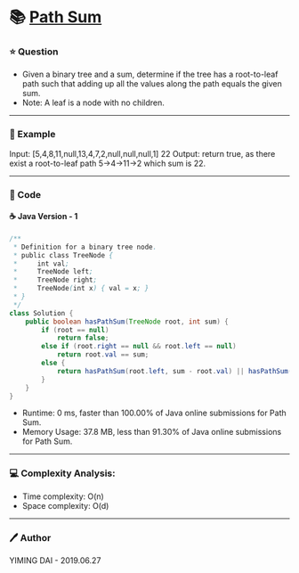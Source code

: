 # :books: [Path Sum](https://leetcode.com/problems/path-sum/)

### :star: Question
- Given a binary tree and a sum, determine if the tree has a root-to-leaf path such that adding up all the values along the path equals the given sum.
- Note: A leaf is a node with no children.

---

### :car: Example
Input: [5,4,8,11,null,13,4,7,2,null,null,null,1] 22 
Output: return true, as there exist a root-to-leaf path 5->4->11->2 which sum is 22.

---

### :hammer: Code

#### :coffee: Java Version - 1

```java
/**
 * Definition for a binary tree node.
 * public class TreeNode {
 *     int val;
 *     TreeNode left;
 *     TreeNode right;
 *     TreeNode(int x) { val = x; }
 * }
 */
class Solution {
    public boolean hasPathSum(TreeNode root, int sum) {
        if (root == null)
            return false;
        else if (root.right == null && root.left == null)
            return root.val == sum;
        else {
            return hasPathSum(root.left, sum - root.val) || hasPathSum(root.right, sum - root.val);
        }
    }
}
```

- Runtime: 0 ms, faster than 100.00% of Java online submissions for Path Sum.
- Memory Usage: 37.8 MB, less than 91.30% of Java online submissions for Path Sum.

---

### :computer: Complexity Analysis:

- Time complexity: O(n)
- Space complexity: O(d)

---

### :pen: Author

YIMING DAI - 2019.06.27
